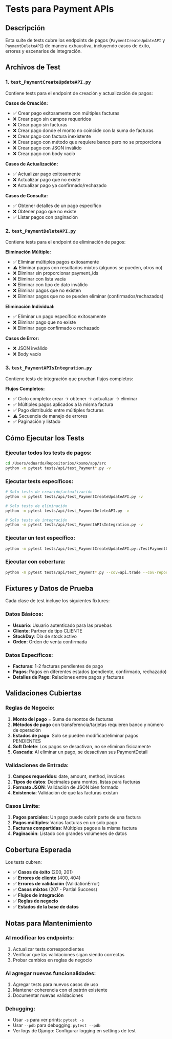 # Tests para Payment APIs

## Descripción

Esta suite de tests cubre los endpoints de pagos (`PaymentCreateUpdateAPI` y `PaymentDeleteAPI`) de manera exhaustiva, incluyendo casos de éxito, errores y escenarios de integración.

## Archivos de Test

### 1. `test_PaymentCreateUpdateAPI.py`
Contiene tests para el endpoint de creación y actualización de pagos:

**Casos de Creación:**
- ✅ Crear pago exitosamente con múltiples facturas
- ❌ Crear pago sin campos requeridos
- ❌ Crear pago sin facturas
- ❌ Crear pago donde el monto no coincide con la suma de facturas
- ❌ Crear pago con factura inexistente
- ❌ Crear pago con método que requiere banco pero no se proporciona
- ❌ Crear pago con JSON inválido
- ❌ Crear pago con body vacío

**Casos de Actualización:**
- ✅ Actualizar pago exitosamente
- ❌ Actualizar pago que no existe
- ❌ Actualizar pago ya confirmado/rechazado

**Casos de Consulta:**
- ✅ Obtener detalles de un pago específico
- ❌ Obtener pago que no existe
- ✅ Listar pagos con paginación

### 2. `test_PaymentDeleteAPI.py`
Contiene tests para el endpoint de eliminación de pagos:

**Eliminación Múltiple:**
- ✅ Eliminar múltiples pagos exitosamente
- ⚠️ Eliminar pagos con resultados mixtos (algunos se pueden, otros no)
- ❌ Eliminar sin proporcionar payment_ids
- ❌ Eliminar con lista vacía
- ❌ Eliminar con tipo de dato inválido
- ❌ Eliminar pagos que no existen
- ❌ Eliminar pagos que no se pueden eliminar (confirmados/rechazados)

**Eliminación Individual:**
- ✅ Eliminar un pago específico exitosamente
- ❌ Eliminar pago que no existe
- ❌ Eliminar pago confirmado o rechazado

**Casos de Error:**
- ❌ JSON inválido
- ❌ Body vacío

### 3. `test_PaymentAPIsIntegration.py`
Contiene tests de integración que prueban flujos completos:

**Flujos Completos:**
- ✅ Ciclo completo: crear → obtener → actualizar → eliminar
- ✅ Múltiples pagos aplicados a la misma factura
- ✅ Pago distribuido entre múltiples facturas
- ⚠️ Secuencia de manejo de errores
- ✅ Paginación y listado

## Cómo Ejecutar los Tests

### Ejecutar todos los tests de pagos:
```bash
cd /Users/eduardo/Repositorios/kosmo/app/src
python -m pytest tests/api/test_Payment*.py -v
```

### Ejecutar tests específicos:
```bash
# Solo tests de creación/actualización
python -m pytest tests/api/test_PaymentCreateUpdateAPI.py -v

# Solo tests de eliminación
python -m pytest tests/api/test_PaymentDeleteAPI.py -v

# Solo tests de integración
python -m pytest tests/api/test_PaymentAPIsIntegration.py -v
```

### Ejecutar un test específico:
```bash
python -m pytest tests/api/test_PaymentCreateUpdateAPI.py::TestPaymentCreateUpdateAPI::test_create_payment_success -v
```

### Ejecutar con cobertura:
```bash
python -m pytest tests/api/test_Payment*.py --cov=api.trade --cov-report=html
```

## Fixtures y Datos de Prueba

Cada clase de test incluye los siguientes fixtures:

### Datos Básicos:
- **Usuario**: Usuario autenticado para las pruebas
- **Cliente**: Partner de tipo CLIENTE
- **StockDay**: Día de stock activo
- **Orden**: Orden de venta confirmada

### Datos Específicos:
- **Facturas**: 1-2 facturas pendientes de pago
- **Pagos**: Pagos en diferentes estados (pendiente, confirmado, rechazado)
- **Detalles de Pago**: Relaciones entre pagos y facturas

## Validaciones Cubiertas

### Reglas de Negocio:
1. **Monto del pago** = Suma de montos de facturas
2. **Métodos de pago** con transferencia/tarjetas requieren banco y número de operación
3. **Estados de pago**: Solo se pueden modificar/eliminar pagos PENDIENTES
4. **Soft Delete**: Los pagos se desactivan, no se eliminan físicamente
5. **Cascada**: Al eliminar un pago, se desactivan sus PaymentDetail

### Validaciones de Entrada:
1. **Campos requeridos**: date, amount, method, invoices
2. **Tipos de datos**: Decimales para montos, listas para facturas
3. **Formato JSON**: Validación de JSON bien formado
4. **Existencia**: Validación de que las facturas existan

### Casos Limite:
1. **Pagos parciales**: Un pago puede cubrir parte de una factura
2. **Pagos múltiples**: Varias facturas en un solo pago
3. **Facturas compartidas**: Múltiples pagos a la misma factura
4. **Paginación**: Listado con grandes volúmenes de datos

## Cobertura Esperada

Los tests cubren:
- ✅ **Casos de éxito** (200, 201)
- ✅ **Errores de cliente** (400, 404)
- ✅ **Errores de validación** (ValidationError)
- ✅ **Casos mixtos** (207 - Partial Success)
- ✅ **Flujos de integración**
- ✅ **Reglas de negocio**
- ✅ **Estados de la base de datos**

## Notas para Mantenimiento

### Al modificar los endpoints:
1. Actualizar tests correspondientes
2. Verificar que las validaciones sigan siendo correctas
3. Probar cambios en reglas de negocio

### Al agregar nuevas funcionalidades:
1. Agregar tests para nuevos casos de uso
2. Mantener coherencia con el patrón existente
3. Documentar nuevas validaciones

### Debugging:
- Usar `-s` para ver prints: `pytest -s`
- Usar `--pdb` para debugging: `pytest --pdb`
- Ver logs de Django: Configurar logging en settings de test
